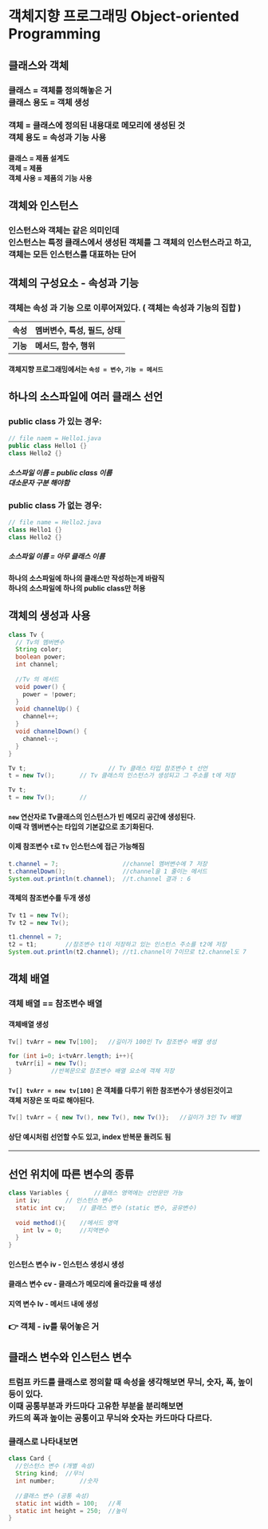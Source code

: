 # 객체지향 프로그래밍 Object-oriented Programming



## 클래스와 객체



### 클래스 = 객체를 정의해놓은 거<br>클래스 용도 = 객체 생성

### 객체 = 클래스에 정의된 내용대로 메모리에 생성된 것<br>객체 용도 = 속성과 기능 사용

#### 클래스 = 제품 설계도<br>객체 = 제품<br>객체 사용 = 제품의 기능 사용



## 객체와 인스턴스

### 인스턴스와 객체는 같은 의미인데 <br>**인스턴스**는 특정 클래스에서 생성된 객체를 그 객체의 인스턴스라고 하고, <br>**객체**는 모든 인스턴스를 대표하는 단어



## 객체의 구성요소 - 속성과 기능

### 객체는 **속성** 과 **기능** 으로 이루어져있다. ( 객체는 속성과 기능의 집합 )

|   속성   | **멤버변수**, 특성, 필드, 상태 |
| :------: | ------------------------------ |
| **기능** | **메서드, 함수, 행위**         |

#### 객체지향 프로그래밍에서는 `속성 = 변수`, `기능 = 메서드`





## 하나의 소스파일에 여러 클래스 선언

### public class 가 있는 경우:

```java
// file naem = Hello1.java
public class Hello1 {}
class Hello2 {}
```

##### 소스파일 이름 = public class 이름<br>대소문자 구분 해야함



### public class 가 없는 경우:

```java
// file name = Hello2.java
class Hello1 {}
class Hello2 {}
```



##### 소스파일 이름 = 아무 클래스 이름



#### 하나의 소스파일에 하나의 클래스만 작성하는게 바람직<br>하나의 소스파일에 하나의 public class만 허용



## 객체의 생성과 사용

```java
class Tv {
  // Tv의 멤버변수
  String color;
  boolean power;
  int channel;
  
  //Tv 의 메서드
  void power() {
    power = !power;
  }
  void channelUp() {
    channel++;
  }
  void channelDown() {
    channel--;
  }
}

Tv t;						// Tv 클래스 타입 참조변수 t 선언
t = new Tv();		// Tv 클래스의 인스턴스가 생성되고 그 주소를 t에 저장
```

```java
Tv t;	
t = new Tv();		//
```

#### `new` 연산자로 Tv클래스의 인스턴스가 빈 메모리 공간에 생성된다.<br>이때 각 멤버변수는 타입의 기본값으로 초기화된다.

#### 이제 참조변수 `t`로 `Tv` 인스턴스에 접근 가능해짐



```java
t.channel = 7;                  //channel 멤버변수에 7 저장
t.channelDown();                //channel을 1 줄이는 메서드
System.out.println(t.channel);  //t.channel 결과 : 6
```



#### 객체의 참조변수를 두개 생성

```java
Tv t1 = new Tv();
Tv t2 = new Tv();

t1.chennel = 7;
t2 = t1;		//참조변수 t1이 저장하고 있는 인스턴스 주소를 t2에 저장
System.out.println(t2.channel);	//t1.channel이 7이므로 t2.channel도 7
```





## 객체 배열

### 객체 배열 == 참조변수 배열

#### 객체배열 생성

```java
Tv[] tvArr = new Tv[100];	//길이가 100인 Tv 참조변수 배열 생성

for (int i=0; i<tvArr.length; i++){	
  tvArr[i] = new Tv();
}			//반복문으로 참조변수 배열 요소에 객체 저장
```

#### `Tv[] tvArr = new tv[100]` 은 객체를 다루기 위한 참조변수가 생성된것이고<br>객체 저장은 또 따로 해야된다.

```java
Tv[] tvArr = { new Tv(), new Tv(), new Tv()};	//길이가 3인 Tv 배열
```

#### 상단 예시처럼 선언할 수도 있고, index 반복문 돌려도 됨





---





## 선언 위치에 따른 변수의 종류

```java
class Variables {		//클래스 영역에는 선언문만 가능
  int iv;		// 인스턴스 변수
  static int cv;	// 클래스 변수 (static 변수, 공유변수)
  
  void method(){	//메서드 영역
    int lv = 0;		//지역변수
  }
}
```

#### 인스턴스 변수 iv - 인스턴스 생성시 생성

#### 클래스 변수 cv - 클래스가 메모리에 올라갔을 때 생성

#### 지역 변수 lv - 메서드 내에 생성



### 👉 객체 - iv를 묶어놓은 거





## 클래스 변수와 인스턴스 변수



### 트럼프 카드를 클래스로 정의할 때 속성을 생각해보면 무늬, 숫자, 폭, 높이 등이 있다.<br>이때 공통부분과 카드마다 고유한 부분을 분리해보면 <br>카드의 폭과 높이는 공통이고 무늬와 숫자는 카드마다 다르다.

### 클래스로 나타내보면

```java
class Card {
  //인스턴스 변수 (개별 속성)
  String kind; 	//무늬
  int number;		//숫자
  
  //클래스 변수 (공통 속성)
  static int width = 100;	//폭
  static int height = 250;	//높이
}
```

